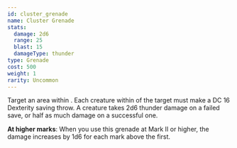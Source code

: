 ```yaml
---
id: cluster_grenade
name: Cluster Grenade
stats:
  damage: 2d6
  range: 25
  blast: 15
  damageType: thunder
type: Grenade
cost: 500
weight: 1
rarity: Uncommon
---
```

Target an area within <me-distance length="25" />. Each creature within <me-distance length="15" /> of the target must make a DC 16 Dexterity saving throw.
A creature takes 2d6 thunder damage on a failed save, or half as much damage on a successful one.

__At higher marks__: When you use this grenade at Mark II or higher, the damage increases by 1d6 for each mark above the first.
